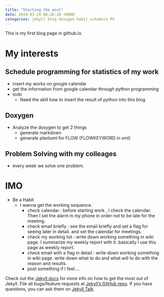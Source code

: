 ```yaml
---
title: "Starting the post"
date: 2019-03-29 08:26:28 +0900
categories: jekyll blog doxygen habit schedule PS
---
```

This is my first blog page in github.io.

# My interests
## Schedule programming for statistics of my work
- insert my works on google calendar
- get the information from google calendar through python programming
- todo
    - Need the skill how to insert the result of python into this blog

## Doxygen
- Analyze the doxygen to get 2 things
    - generate markdown
    - generate plantuml for FLOW  (FLOWKEYWORD in xml)

## Problem Solving with my colleages 
- every week we solve one problem.

# IMO
- Be a Habit
    - I wanna get the working sequence.
        - check calendar : before starting work , I check the calendar. Then I set the alarm in my phone in order not to be late for the meeting.
        - check email briefly : see the email briefly and set a flag for seeing later in detail. and set the calendar for meetings.
        - check my working list : write down working something in wiki page. I summarize my weekly report with it.   basically I use this page as weekly report.
        - check email with a flag in detail : write down working something in wiki page. write down what to do and what will to do with the reason and results.
        - post something if I feel....


Check out the [Jekyll docs][jekyll-docs] for more info on how to get the most out of Jekyll. File all bugs/feature requests at [Jekyll’s GitHub repo][jekyll-gh]. If you have questions, you can ask them on [Jekyll Talk][jekyll-talk].

[jekyll-docs]: https://jekyllrb.com/docs/home
[jekyll-gh]:   https://github.com/jekyll/jekyll
[jekyll-talk]: https://talk.jekyllrb.com/

